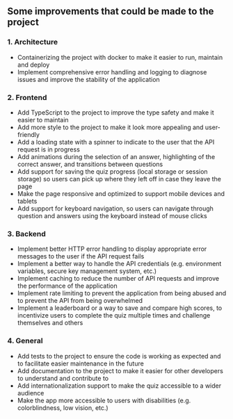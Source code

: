 ## Some improvements that could be made to the project

### 1. Architecture
  - Containerizing the project with docker to make it easier to run, maintain and deploy
  - Implement comprehensive error handling and logging to diagnose issues and improve the stability of the application

### 2. Frontend
  - Add TypeScript to the project to improve the type safety and make it easier to maintain
  - Add more style to the project to make it look more appealing and user-friendly
  - Add a loading state with a spinner to indicate to the user that the API request is in progress
  - Add animations during the selection of an answer, highlighting of the correct answer, and transitions between questions
  - Add support for saving the quiz progress (local storage or session storage) so users can pick up where they left off in case they leave the page
  - Make the page responsive and optimized to support mobile devices and tablets
  - Add support for keyboard navigation, so users can navigate through question and answers using the keyboard instead of mouse clicks

### 3. Backend
  -  Implement better HTTP error handling to display appropriate error messages to the user if the API request fails
  -  Implement a better way to handle the API credentials (e.g. environment variables, secure key management system, etc.)
  -  Implement caching to reduce the number of API requests and improve the performance of the application
  -  Implement rate limiting to prevent the application from being abused and to prevent the API from being overwhelmed
  -  Implement a leaderboard or a way to save and compare high scores, to incentivize users to complete the quiz multiple times and challenge themselves and others

### 4. General
  - Add tests to the project to ensure the code is working as expected and to facilitate easier maintenance in the future
  - Add documentation to the project to make it easier for other developers to understand and contribute to
  - Add internationalization support to make the quiz accessible to a wider audience
  - Make the app more accessible to users with disabilities (e.g. colorblindness, low vision, etc.)